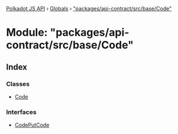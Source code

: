 [Polkadot JS API](../README.md) › [Globals](../globals.md) › ["packages/api-contract/src/base/Code"](_packages_api_contract_src_base_code_.md)

# Module: "packages/api-contract/src/base/Code"

## Index

### Classes

* [Code](../classes/_packages_api_contract_src_base_code_.code.md)

### Interfaces

* [CodePutCode](../interfaces/_packages_api_contract_src_base_code_.codeputcode.md)
